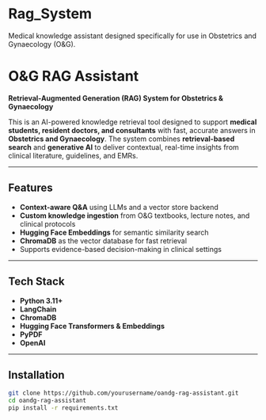 # Rag_System
Medical knowledge assistant designed specifically for use in Obstetrics and Gynaecology (O&G). 

# O&G RAG Assistant

**Retrieval-Augmented Generation (RAG) System for Obstetrics & Gynaecology**

This is an AI-powered knowledge retrieval tool designed to support **medical students, resident doctors, and consultants** with fast, accurate answers in **Obstetrics and Gynaecology**. 
The system combines **retrieval-based search** and **generative AI** to deliver contextual, real-time insights from clinical literature, guidelines, and EMRs.

---

##  Features

-  **Context-aware Q&A** using LLMs and a vector store backend
-  **Custom knowledge ingestion** from O&G textbooks, lecture notes, and clinical protocols
-  **Hugging Face Embeddings** for semantic similarity search
-  **ChromaDB** as the vector database for fast retrieval
- Supports evidence-based decision-making in clinical settings

---

## Tech Stack

- **Python 3.11+**
- **LangChain**
- **ChromaDB**
- **Hugging Face Transformers & Embeddings**
- **PyPDF**
- **OpenAI**

---

## Installation

```bash
git clone https://github.com/yourusername/oandg-rag-assistant.git
cd oandg-rag-assistant
pip install -r requirements.txt
